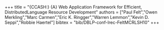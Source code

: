 +++
title =  "{CCASH:} {A} Web Application Framework for Efficient, DistributedLanguage Resource Development"
authors = ["Paul Felt","Owen Merkling","Marc Carmen","Eric K. Ringger","Warren Lemmon","Kevin D. Seppi","Robbie Haertel"]
bibtex = "bib/DBLP-conf-lrec-FeltMCRLSH10"
+++
